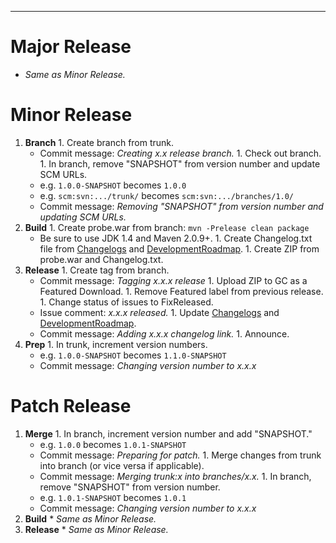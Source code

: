 

---


# Major Release #

  * _Same as Minor Release._

# Minor Release #
  1. **Branch**
    1. Create branch from trunk.
      * Commit message: _Creating x.x release branch._
    1. Check out branch.
    1. In branch, remove "SNAPSHOT" from version number and update SCM URLs.
      * e.g. `1.0.0-SNAPSHOT` becomes `1.0.0`
      * e.g. `scm:svn:.../trunk/` becomes `scm:svn:.../branches/1.0/`
      * Commit message: _Removing "SNAPSHOT" from version number and updating SCM URLs._
  1. **Build**
    1. Create probe.war from branch: `mvn -Prelease clean package`
      * Be sure to use JDK 1.4 and Maven 2.0.9+.
    1. Create Changelog.txt file from [Changelogs](Changelogs.md) and [DevelopmentRoadmap](DevelopmentRoadmap.md).
    1. Create ZIP from probe.war and Changelog.txt.
  1. **Release**
    1. Create tag from branch.
      * Commit message: _Tagging x.x.x release_
    1. Upload ZIP to GC as a Featured Download.
    1. Remove Featured label from previous release.
    1. Change status of issues to FixReleased.
      * Issue comment: _x.x.x released._
    1. Update [Changelogs](Changelogs.md) and [DevelopmentRoadmap](DevelopmentRoadmap.md).
      * Commit message: _Adding x.x.x changelog link._
    1. Announce.
  1. **Prep**
    1. In trunk, increment version numbers.
      * e.g. `1.0.0-SNAPSHOT` becomes `1.1.0-SNAPSHOT`
      * Commit message: _Changing version number to x.x.x_

# Patch Release #
  1. **Merge**
    1. In branch, increment version number and add "SNAPSHOT."
      * e.g. `1.0.0` becomes `1.0.1-SNAPSHOT`
      * Commit message: _Preparing for patch._
    1. Merge changes from trunk into branch (or vice versa if applicable).
      * Commit message: _Merging trunk:x into branches/x.x._
    1. In branch, remove "SNAPSHOT" from version number.
      * e.g. `1.0.1-SNAPSHOT` becomes `1.0.1`
      * Commit message: _Changing version number to x.x.x_
  1. **Build**
    * _Same as Minor Release._
  1. **Release**
    * _Same as Minor Release._